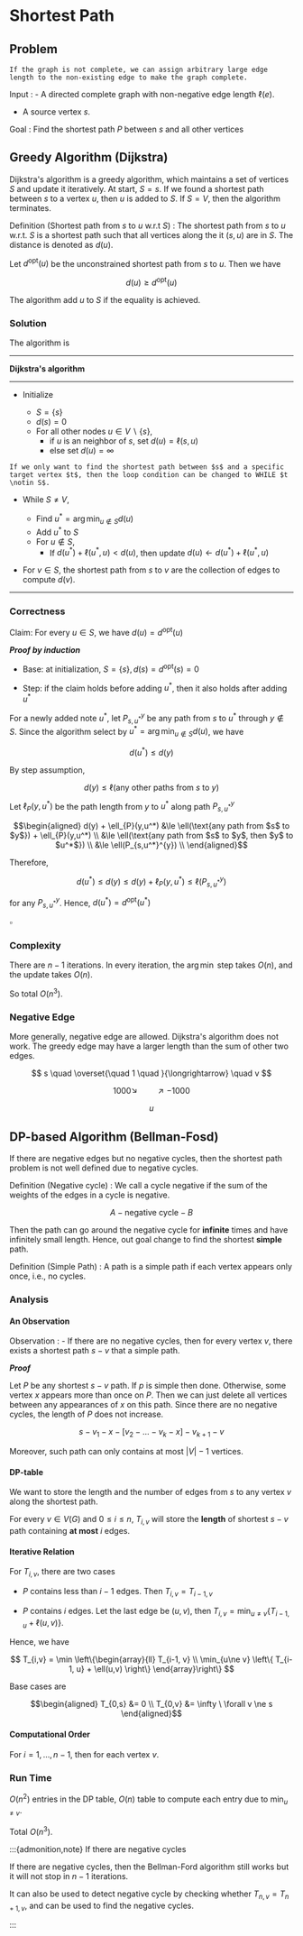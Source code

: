 # Shortest Path

## Problem

```{margin}
If the graph is not complete, we can assign arbitrary large edge length to the non-existing edge to make the graph complete.
```

Input
: - A directed complete graph with non-negative edge length $\ell(e)$.
  - A source vertex $s$.


Goal
: Find the shortest path $P$ between $s$ and all other vertices


## Greedy Algorithm (Dijkstra)

Dijkstra's algorithm is a greedy algorithm, which maintains a set of vertices $S$ and update it iteratively. At start, $S={s}$. If we found a shortest path between $s$ to a vertex $u$, then $u$ is added to $S$. If $S=V$, then the algorithm terminates.

Definition (Shortest path from $s$ to $u$ w.r.t $S$)
: The shortest path from $s$ to $u$ w.r.t. $S$ is a shortest path such that all vertices along the it $(s,u)$ are in $S$. The distance is denoted as $d(u)$.

Let $d^{\text{opt}}(u)$ be the unconstrained shortest path from $s$ to $u$. Then we have

$$
d(u) \ge d^{\text{opt}}(u)
$$

The algorithm add $u$ to $S$ if the equality is achieved.

### Solution

The algorithm is

---
**Dijkstra's algorithm**

---
- Initialize

  - $S = \left\{ s \right\}$
  - $d(s)=0$
  - For all other nodes $u \in V \backslash \left\{ s \right\}$,
    - if $u$ is an neighbor of $s$, set $d(u) = \ell(s,u)$
    - else set $d(u) = \infty$

```{margin}
If we only want to find the shortest path between $s$ and a specific target vertex $t$, then the loop condition can be changed to WHILE $t \notin S$.
```

- While $S \ne V$,

  - Find $u^* = \arg\min _{u \notin S} d(u)$
  - Add $u^*$ to $S$
  - For $u \notin S$,
    - If $d(u^*) + \ell(u^*, u) < d(u)$, then update $d(u) \leftarrow d(u^*) + \ell(u^*, u)$

- For $v \in S$, the shortest path from $s$ to $v$ are the collection of edges to compute $d(v)$.

---

### Correctness

Claim: For every $u\in S$, we have $d(u) = d^{\text{opt}}(u)$

***Proof by induction***

- Base: at initialization, $S = \left\{ s \right\}, d(s) = d^{\text{opt}}(s) = 0$

- Step: if the claim holds before adding $u^*$, then it also holds after adding $u^*$

For a newly added note $u^*$, let $P_{s,u^*}^{y}$ be any path from $s$ to $u^*$ through $y\notin S$. Since the algorithm select by $u^* = \arg\min _{u \notin S} d(u)$, we have

$$
d(u^*) \le d(y)
$$

By step assumption,

$$
d(y) \le \ell(\text{any other paths from $s$ to $y$})
$$

Let $\ell_{P}(y,u^*)$ be the path length from $y$ to $u^*$ along path $P_{s,u^*}^{y}$

$$\begin{aligned}
d(y) + \ell_{P}(y,u^*)
&\le \ell(\text{any path from $s$ to $y$}) + \ell_{P}(y,u^*)  \\
&\le \ell(\text{any path from $s$ to $y$, then $y$ to $u^*$}) \\
&\le \ell(P_{s,u^*}^{y}) \\
\end{aligned}$$


Therefore,

$$
d(u^*) \le d(y) \le d(y)+ \ell_{P}(y,u^*) \le \ell(P_{s,u^*}^{y})
$$

for any $P_{s,u^*}^{y}$. Hence, $d(u^*) = d^{\text{opt}}(u^*)$

$\square$

### Complexity

There are $n-1$ iterations. In every iteration, the $\arg\min$ step takes $O(n)$, and the update takes $O(n)$.

So total $O(n^3)$.


### Negative Edge

More generally, negative edge are allowed. Dijkstra's algorithm does not work. The greedy edge may have a larger length than the sum of other two edges.

$$
s \quad \overset{\quad 1 \quad }{\longrightarrow} \quad v
$$

$$
1000 \searrow \qquad \nearrow -1000
$$

$$
u
$$


## DP-based Algorithm (Bellman-Fosd)

If there are negative edges but no negative cycles, then the shortest path problem is not well defined due to negative cycles.

Definition (Negative cycle)
: We call a cycle negative if the sum of the weights of the edges in a cycle is negative.

$$
A - \text{negative cycle}  - B
$$

Then the path can go around the negative cycle for **infinite** times and have infinitely small length. Hence, out goal change to find the shortest **simple** path.

Definition (Simple Path)
: A path is a simple path if each vertex appears only once, i.e., no cycles.


### Analysis

#### An Observation

Observation
: - If there are no negative cycles, then for every vertex $v$, there exists a shortest path $s-v$ that a simple path.

***Proof***

Let $P$ be any shortest $s-v$ path. If $p$ is simple then done. Otherwise, some vertex $x$ appears more than once on $P$. Then we can just delete all vertices between any appearances of $x$ on this path. Since there are no negative cycles, the length of $P$ does not increase.

$$
s - v_1 - x - [v_2 - \ldots - v_k - x] - v_{k+1} - v
$$

Moreover, such path can only contains at most $\left\vert V \right\vert - 1$ vertices.


#### DP-table


We want to store the length and the number of edges from $s$ to any vertex $v$ along the shortest path.

For every $v \in V(G)$ and $0 \le i \le n$, $T_{i,v}$ will store the **length** of shortest $s-v$ path containing **at most** $i$ edges.

#### Iterative Relation

For $T_{i,v}$, there are two cases

- $P$ contains less than $i-1$ edges. Then $T_{i,v} = T_{i-1, v}$

- $P$ contains $i$ edges. Let the last edge be $(u,v)$, then $T_{i,v} = \min_{u\ne v} \left\{ T_{i-1, u} + \ell(u,v) \right\}$.

Hence, we have

$$
T_{i,v} = \min \left\{\begin{array}{ll}
T_{i-1, v}  \\
\min_{u\ne v} \left\{ T_{i-1, u} + \ell(u,v) \right\}
\end{array}\right\}
$$

Base cases are

$$\begin{aligned}
T_{0,s} &= 0 \\
T_{0,v} &= \infty \ \forall v \ne s
\end{aligned}$$


#### Computational Order

For $i=1, \ldots, n-1$, then for each vertex $v$.


### Run Time

$O(n^2)$ entries in the DP table, $O(n)$ table to compute each entry due to $\min _{u\ne v}$.

Total $O(n^3)$.


:::{admonition,note} If there are negative cycles

If there are negative cycles, then the Bellman-Ford algorithm still works but it will not stop in $n-1$ iterations.

It can also be used to detect negative cycle by checking whether $T_{n,v} = T_{n+1,v}$, and can be used to find the negative cycles.

:::
